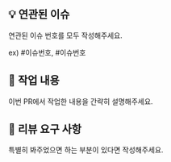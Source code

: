 ## 💡 연관된 이슈
연관된 이슈 번호를 모두 작성해주세요.

ex) #이슈번호, #이슈번호

## 📝 작업 내용
이번 PR에서 작업한 내용을 간략히 설명해주세요.

## 💬 리뷰 요구 사항
특별히 봐주었으면 하는 부분이 있다면 작성해주세요.
